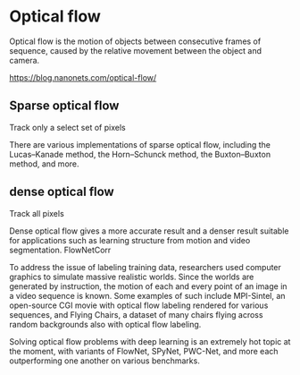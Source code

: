 
# Optical flow

Optical flow is the motion of objects between consecutive frames of sequence, caused by the relative movement between the object and camera.

https://blog.nanonets.com/optical-flow/

## Sparse optical flow

Track only a select set of pixels

There are various implementations of sparse optical flow, including the Lucas–Kanade method, the Horn–Schunck method, the Buxton–Buxton method, and more.

## dense optical flow

Track all pixels

Dense optical flow gives a more accurate result and a denser result suitable for applications such as learning structure from motion and video segmentation.
FlowNetCorr


To address the issue of labeling training data, researchers used computer graphics to simulate massive realistic worlds. Since the worlds are generated by instruction, the motion of each and every point of an image in a video sequence is known. Some examples of such include MPI-Sintel, an open-source CGI movie with optical flow labeling rendered for various sequences, and Flying Chairs, a dataset of many chairs flying across random backgrounds also with optical flow labeling.

Solving optical flow problems with deep learning is an extremely hot topic at the moment, with variants of FlowNet, SPyNet, PWC-Net, and more each outperforming one another on various benchmarks.

